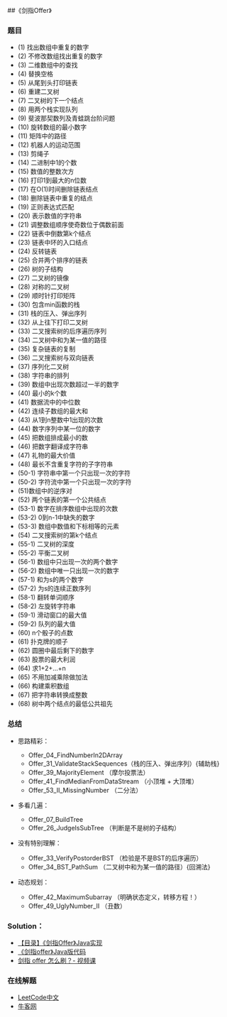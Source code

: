 ##《剑指Offer》

### 题目
- (1) 找出数组中重复的数字 
- (2) 不修改数组找出重复的数字 
- (3) 二维数组中的查找 
- (4) 替换空格 
- (5) 从尾到头打印链表 
- (6) 重建二叉树 
- (7) 二叉树的下一个结点 
- (8) 用两个栈实现队列 
- (9) 斐波那契数列及青蛙跳台阶问题 
- (10) 旋转数组的最小数字 
- (11) 矩阵中的路径 
- (12) 机器人的运动范围 
- (13) 剪绳子 
- (14) 二进制中1的个数 
- (15) 数值的整数次方 
- (16) 打印1到最大的n位数 
- (17) 在O(1)时间删除链表结点 
- (18) 删除链表中重复的结点 
- (19) 正则表达式匹配 
- (20) 表示数值的字符串 
- (21) 调整数组顺序使奇数位于偶数前面 
- (22) 链表中倒数第k个结点 
- (23) 链表中环的入口结点 
- (24) 反转链表 
- (25) 合并两个排序的链表 
- (26) 树的子结构 
- (27) 二叉树的镜像 
- (28) 对称的二叉树 
- (29) 顺时针打印矩阵
- (30) 包含min函数的栈
- (31) 栈的压入、弹出序列  
- (32) 从上往下打印二叉树
- (33) 二叉搜索树的后序遍历序列 
- (34) 二叉树中和为某一值的路径 
- (35) 复杂链表的复制 
- (36) 二叉搜索树与双向链表
- (37) 序列化二叉树
- (38) 字符串的排列 
- (39) 数组中出现次数超过一半的数字 
- (40) 最小的k个数 
- (41) 数据流中的中位数
- (42) 连续子数组的最大和
- (43) 从1到n整数中1出现的次数
- (44) 数字序列中某一位的数字
- (45) 把数组排成最小的数
- (46) 把数字翻译成字符串
- (47) 礼物的最大价值
- (48) 最长不含重复字符的子字符串
- (50-1) 字符串中第一个只出现一次的字符
- (50-2) 字符流中第一个只出现一次的字符
- (51)数组中的逆序对
- (52) 两个链表的第一个公共结点
- (53-1) 数字在排序数组中出现的次数
- (53-2) 0到n-1中缺失的数字
- (53-3) 数组中数值和下标相等的元素
- (54) 二叉搜索树的第k个结点
- (55-1) 二叉树的深度
- (55-2) 平衡二叉树
- (56-1) 数组中只出现一次的两个数字
- (56-2) 数组中唯一只出现一次的数字
- (57-1) 和为s的两个数字
- (57-2) 为s的连续正数序列
- (58-1) 翻转单词顺序
- (58-2) 左旋转字符串
- (59-1) 滑动窗口的最大值
- (59-2) 队列的最大值
- (60) n个骰子的点数
- (61) 扑克牌的顺子
- (62) 圆圈中最后剩下的数字
- (63) 股票的最大利润
- (64) 求1+2+…+n
- (65) 不用加减乘除做加法
- (66) 构建乘积数组
- (67) 把字符串转换成整数
- (68) 树中两个结点的最低公共祖先


### 总结
- 思路精彩：
    - Offer_04_FindNumberIn2DArray
    - Offer_31_ValidateStackSequences（栈的压入、弹出序列）{辅助栈}
    - Offer_39_MajorityElement （摩尔投票法）
    - Offer_41_FindMedianFromDataStream （小顶堆 + 大顶堆）
    - Offer_53_II_MissingNumber （二分法）
 
- 多看几遍：
    - Offer_07_BuildTree
    - Offer_26_JudgeIsSubTree （判断是不是树的子结构）

- 没有特别理解：
    - Offer_33_VerifyPostorderBST （检验是不是BST的后序遍历）
    - Offer_34_BST_PathSum （二叉树中和为某一值的路径）{回溯法}

- 动态规划：
    - Offer_42_MaximumSubarray （明确状态定义，转移方程！）
    - Offer_49_UglyNumber_II （丑数）

### Solution：
- [【目录】《剑指Offer》Java实现](https://www.cnblogs.com/yongh/p/9637260.html)
- [《剑指offer》Java版代码](https://github.com/GaoLeiQin/SwordOffer)
- [剑指 offer 怎么刷？- 视频课](https://zhuanlan.zhihu.com/p/498715622)


### 在线解题
- [LeetCode中文](https://leetcode-cn.com/problemset/lcof/)
- [牛客网](https://www.nowcoder.com/ta/coding-interviews?page=1) 

